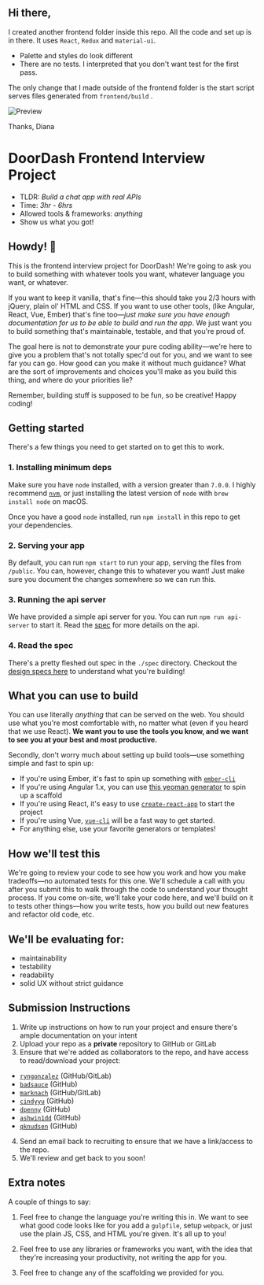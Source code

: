 
## Hi there,

I created another frontend folder inside this repo. All the code and set up is in there.
It uses `React`, `Redux` and `material-ui`.
 - Palette and styles do look different
 - There are no tests. I interpreted that you don't want test for the first pass.

The only change that I made outside of the frontend folder is the start script serves
files generated from `frontend/build` .

![Preview](http://g.recordit.co/X5Zq9pXuHs.gif)

Thanks,
Diana

# DoorDash Frontend Interview Project
* TLDR: *Build a chat app with real APIs*
* Time: *3hr - 6hrs*
* Allowed tools & frameworks: *anything*
* Show us what you got!

## Howdy! 👋  

This is the frontend interview project for DoorDash! We're going to ask you to build something with whatever tools you want, whatever language you want, or whatever.

If you want to keep it vanilla, that's fine—this should take you 2/3 hours with jQuery, plain ol' HTML and CSS. If you want to use other tools, (like Angular, React, Vue, Ember) that's fine too—*just make sure you have enough documentation for us to be able to build and run the app*. We just want you to build something that's maintainable, testable, and that you're proud of.

The goal here is not to demonstrate your pure coding ability—we're here to give you a problem that's not totally spec'd out for you, and we want to see far you can go. How good can you make it without much guidance? What are the sort of improvements and choices you'll make as you build this thing, and where do your priorities lie?

Remember, building stuff is supposed to be fun, so be creative! Happy coding!

## Getting started
There's a few things you need to get started on to get this to work.

### 1. Installing minimum deps
Make sure you have `node` installed, with a version greater than `7.0.0`. I highly recommend [`nvm`](https://github.com/creationix/nvm), or just installing the latest version of `node` with `brew install node` on macOS.

Once you have a good `node` installed, run `npm install` in this repo to get your dependencies.

### 2. Serving your app
By default, you can run `npm start` to run your app, serving the files from `/public`. You can, however, change this to whatever you want! Just make sure you document the changes somewhere so we can run this.

### 3. Running the api server
We have provided a simple api server for you. You can run `npm run api-server` to start it. Read the [spec](./spec/api-endpoints.md) for more details on the api.

### 4. Read the spec
There's a pretty fleshed out spec in the `./spec` directory. Checkout the [design specs here](./spec/designs/detailed-design-specs.md) to understand what you're building!

## What you can use to build
You can use literally _anything_ that can be served on the web. You should use what you're most comfortable with, no matter what (even if you heard that we use React). **We want you to use the tools you know, and we want to see you at your best and most productive.**

Secondly, don't worry much about setting up build tools—use something simple and fast to spin up:
* If you're using Ember, it's fast to spin up something with [`ember-cli`](https://ember-cli.com/)
* If you're using Angular 1.x, you can use [this yeoman generator](https://github.com/yeoman/generator-angular) to spin up a scaffold
* If you're using React, it's easy to use [`create-react-app`](https://github.com/facebookincubator/create-react-app) to start the project
* If you're using Vue, [`vue-cli`](https://github.com/vuejs/vue-cli) will be a fast way to get started.
* For anything else, use your favorite generators or templates!

## How we'll test this
We're going to review your code to see how you work and how you make tradeoffs—no automated tests for this one. We'll schedule a call with you after you submit this to walk through the code to understand your thought process. If you come on-site, we'll take your code here, and we'll build on it to tests other things—how you write tests, how you build out new features and refactor old code, etc.

## We'll be evaluating for:
* maintainability
* testability
* readability
* solid UX without strict guidance

## Submission Instructions
1. Write up instructions on how to run your project and ensure there's ample documentation on your intent
2. Upload your repo as a **private** repository to GitHub or GitLab
3. Ensure that we're added as collaborators to the repo, and have access to read/download your project:
  * [`ryngonzalez`](github.com/ryngonzalez) (GitHub/GitLab)
  * [`badsauce`](github.com/badsauce) (GitHub)
  * [`marknach`](github.com/marknach) (GitHub/GitLab)
  * [`cindyyu`](github.com/cindyyu) (GitHub)
  * [`dpenny`](github.com/dpenny) (GitHub)
  * [`ashwin1dd`](github.com/ashwin1dd) (GitHub)
  * [`qknudsen`](github.com/qknudsen) (GitHub)
4. Send an email back to recruiting to ensure that we have a link/access to the repo.
5. We'll review and get back to you soon!

## Extra notes

A couple of things to say:

1. Feel free to change the language you're writing this in. We want to see what good code looks like for you add a `gulpfile`, setup `webpack`, or just use the plain JS, CSS, and HTML you're given. It's all up to you!

2. Feel free to use any libraries or frameworks you want, with the idea that they're increasing your productivity, not writing the app for you.

3. Feel free to change any of the scaffolding we provided for you.
